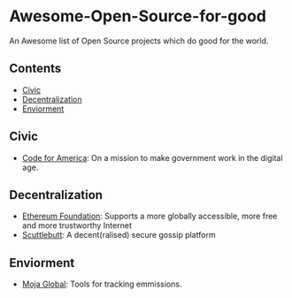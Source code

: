 # Awesome-Open-Source-for-good
An Awesome list of Open Source projects which do good for the world.

## Contents
- [Civic](#civic)
- [Decentralization](#decentralization)
- [Enviorment](#enviorment)


## Civic
- [Code for America](https://www.codeforamerica.org/): On a mission to make government work in the digital age.

## Decentralization
- [Ethereum Foundation](https://www.ethereum.org/foundation): Supports a more globally accessible, more free and more trustworthy Internet
- [Scuttlebutt](https://www.scuttlebutt.nz/): A decent(ralised) secure gossip platform

## Enviorment
- [Moja Global](http://moja.global/): Tools for tracking emmissions.




